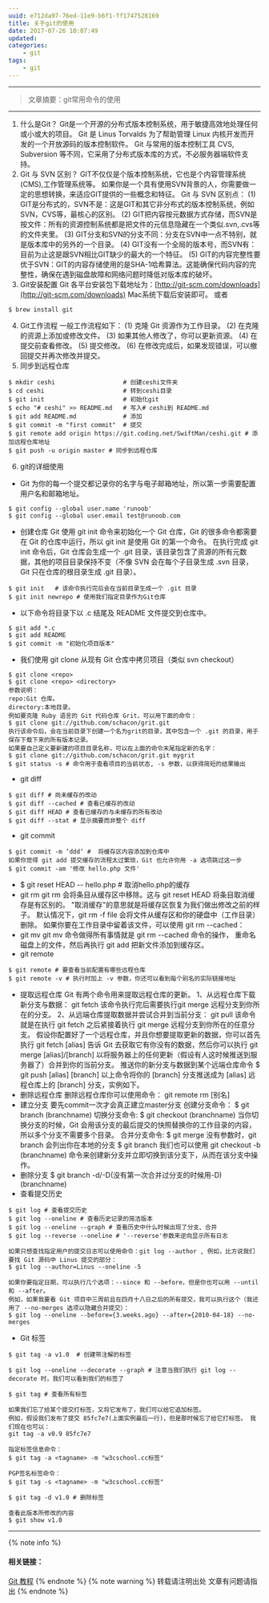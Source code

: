 ```yaml
---
uuid: e712da97-76ed-11e9-b6f1-ff1747528169
title: 关于git的使用
date: 2017-07-26 10:07:49
updated:
categories:
    - git
tags:
    - git
---
```

---

>文章摘要：git常用命令的使用

<!-- more -->

***
1. 什么是Git？
Git是一个开源的分布式版本控制系统，用于敏捷高效地处理任何或小或大的项目。
Git 是 Linus Torvalds 为了帮助管理 Linux 内核开发而开发的一个开放源码的版本控制软件。
Git 与常用的版本控制工具 CVS, Subversion 等不同，它采用了分布式版本库的方式，不必服务器端软件支持。
2. Git 与 SVN 区别？
GIT不仅仅是个版本控制系统，它也是个内容管理系统(CMS),工作管理系统等。
如果你是一个具有使用SVN背景的人，你需要做一定的思想转换，来适应GIT提供的一些概念和特征。
Git 与 SVN 区别点：
(1) GIT是分布式的，SVN不是：这是GIT和其它非分布式的版本控制系统，例如SVN，CVS等，最核心的区别。
(2) GIT把内容按元数据方式存储，而SVN是按文件：所有的资源控制系统都是把文件的元信息隐藏在一个类似.svn,.cvs等的文件夹里。
(3) GIT分支和SVN的分支不同：分支在SVN中一点不特别，就是版本库中的另外的一个目录。
(4) GIT没有一个全局的版本号，而SVN有：目前为止这是跟SVN相比GIT缺少的最大的一个特征。
(5) GIT的内容完整性要优于SVN：GIT的内容存储使用的是SHA-1哈希算法。这能确保代码内容的完整性，确保在遇到磁盘故障和网络问题时降低对版本库的破坏。
3. Git安装配置
Git 各平台安装包下载地址为：[http://git-scm.com/downloads](http://git-scm.com/downloads)
Mac系统下载后安装即可。
或者
```
$ brew install git
```
4. Git工作流程
一般工作流程如下：
(1) 克隆 Git 资源作为工作目录。
(2) 在克隆的资源上添加或修改文件。
(3) 如果其他人修改了，你可以更新资源。
(4) 在提交前查看修改。
(5) 提交修改。
(6) 在修改完成后，如果发现错误，可以撤回提交并再次修改并提交。
5. 同步到远程仓库
```
$ mkdir ceshi                   # 创建ceshi文件夹
$ cd ceshi                      # 转到ceshi目录
$ git init                      # 初始化git
$ echo "# ceshi" >> README.md   # 写入# ceshi到 README.md
$ git add README.md             # 添加
$ git commit -m "first commit"  # 提交
$ git remote add origin https://git.coding.net/SwiftMan/ceshi.git # 添加远程仓库地址
$ git push -u origin master # 同步到远程仓库
```
6. git的详细使用
- Git 为你的每一个提交都记录你的名字与电子邮箱地址，所以第一步需要配置用户名和邮箱地址。
```
$ git config --global user.name 'runoob' 
$ git config --global user.email test@runoob.com
```
- 创建仓库
Git 使用 git init 命令来初始化一个 Git 仓库，Git 的很多命令都需要在 Git 的仓库中运行，所以 git init 是使用 Git 的第一个命令。
在执行完成 git init 命令后，Git 仓库会生成一个 .git 目录，该目录包含了资源的所有元数据，其他的项目目录保持不变（不像 SVN 会在每个子目录生成 .svn 目录，Git 只在仓库的根目录生成 .git 目录）。
```
$ git init   # 该命令执行完后会在当前目录生成一个 .git 目录
$ git init newrepo # 使用我们指定目录作为Git仓库
```
- 以下命令将目录下以 .c 结尾及 README 文件提交到仓库中。
```
$ git add *.c
$ git add README
$ git commit -m "初始化项目版本"
```
- 我们使用 git clone 从现有 Git 仓库中拷贝项目（类似 svn checkout）
```
$ git clone <repo>
$ git clone <repo> <directory>
参数说明：
repo:Git 仓库。
directory:本地目录。
例如要克隆 Ruby 语言的 Git 代码仓库 Grit，可以用下面的命令：
$ git clone git://github.com/schacon/grit.git
执行该命令后，会在当前目录下创建一个名为grit的目录，其中包含一个 .git 的目录，用于保存下载下来的所有版本记录。
如果要自己定义要新建的项目目录名称，可以在上面的命令末尾指定新的名字：
$ git clone git://github.com/schacon/grit.git mygrit
$ git status -s # 命令用于查看项目的当前状态, -s 参数，以获得简短的结果输出
```
- git diff
```
$ git diff # 尚未缓存的改动
$ git diff --cached # 查看已缓存的改动
$ git diff HEAD # 查看已缓存的与未缓存的所有改动
$ git diff --stat # 显示摘要而非整个 diff
```
- git commit
```
$ git commit -m ‘ddd‘ #  将缓存区内容添加到仓库中
如果你觉得 git add 提交缓存的流程太过繁琐，Git 也允许你用 -a 选项跳过这一步
$ git commit -am '修改 hello.php 文件'
```
- $ git reset HEAD -- hello.php  # 取消hello.php的缓存
- git rm
git rm 会将条目从缓存区中移除。这与 git reset HEAD 将条目取消缓存是有区别的。 "取消缓存"的意思就是将缓存区恢复为我们做出修改之前的样子。
默认情况下，git rm -f file 会将文件从缓存区和你的硬盘中（工作目录）删除。
如果你要在工作目录中留着该文件，可以使用 git rm --cached：
- git mv
git mv 命令做得所有事情就是 git rm --cached 命令的操作， 重命名磁盘上的文件，然后再执行 git add 把新文件添加到缓存区。
- git remote
```
$ git remote # 要查看当前配置有哪些远程仓库
$ git remote -v # 执行时加上 -v 参数，你还可以看到每个别名的实际链接地址
```
- 提取远程仓库
Git 有两个命令用来提取远程仓库的更新。
1、从远程仓库下载新分支与数据：
git fetch
该命令执行完后需要执行git merge 远程分支到你所在的分支。
2、从远端仓库提取数据并尝试合并到当前分支：
git pull
该命令就是在执行 git fetch 之后紧接着执行 git merge 远程分支到你所在的任意分支。
假设你配置好了一个远程仓库，并且你想要提取更新的数据，你可以首先执行 git fetch [alias] 告诉 Git 去获取它有你没有的数据，然后你可以执行 git merge [alias]/[branch] 以将服务器上的任何更新（假设有人这时候推送到服务器了）合并到你的当前分支。
推送你的新分支与数据到某个远端仓库命令
$ git push [alias] [branch]
以上命令将你的 [branch] 分支推送成为 [alias] 远程仓库上的 [branch] 分支，实例如下。
- 删除远程仓库
删除远程仓库你可以使用命令：
git remote rm [别名]
- 建立分支
要先commit一次才会真正建立master分支
创建分支命令：
$ git branch (branchname)
切换分支命令:
$ git checkout (branchname)
当你切换分支的时候，Git 会用该分支的最后提交的快照替换你的工作目录的内容， 所以多个分支不需要多个目录。
合并分支命令:
$ git merge 
没有参数时，git branch 会列出你在本地的分支
$ git branch 
我们也可以使用 git checkout -b (branchname) 命令来创建新分支并立即切换到该分支下，从而在该分支中操作。
- 删除分支
$ git branch -d/-D(没有第一次合并过分支的时候用-D) (branchname)
- 查看提交历史
```
$ git log # 查看提交历史
$ git log --oneline # 查看历史记录的简洁版本
$ git log --oneline --graph # 查看历史中什么时候出现了分支、合并
$ git log --reverse --oneline # '--reverse'参数来逆向显示所有日志

如果只想查找指定用户的提交日志可以使用命令：git log --author , 例如，比方说我们要找 Git 源码中 Linus 提交的部分：
$ git log --author=Linus --oneline -5

如果你要指定日期，可以执行几个选项：--since 和 --before，但是你也可以用 --until 和 --after。 
例如，如果我要看 Git 项目中三周前且在四月十八日之后的所有提交，我可以执行这个（我还用了 --no-merges 选项以隐藏合并提交）：
$ git log --oneline --before={3.weeks.ago} --after={2010-04-18} --no-merges
```
- Git 标签
```
$ git tag -a v1.0  # 创建带注解的标签

$ git log --oneline --decorate --graph # 注意当我们执行 git log --decorate 时，我们可以看到我们的标签了

$ git tag # 查看所有标签

如果我们忘了给某个提交打标签，又将它发布了，我们可以给它追加标签。
例如，假设我们发布了提交 85fc7e7(上面实例最后一行)，但是那时候忘了给它打标签。 我们现在也可以：
git tag -a v0.9 85fc7e7

指定标签信息命令：
$ git tag -a <tagname> -m "w3cschool.cc标签"

PGP签名标签命令：
$ git tag -s <tagname> -m "w3cschool.cc标签"

$ git tag -d v1.0 # 删除标签

查看此版本所修改的内容
$ git show v1.0
```
<!-- 内容 -->
***
{% note info %} 
 #### 相关链接：
 [Git 教程](http://www.runoob.com/git/git-tutorial.html)
{% endnote %}
{% note warning %} 
 转载请注明出处 
 文章有问题请指出
{% endnote %}